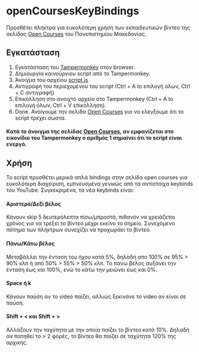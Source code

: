 # openCoursesKeyBindings
Προσθέτει πλήκτρα για ευκολότερη χρήση των εκπαιδευτικών βίντεο της σελίδας [Open Courses](http://opencourses.uom.gr) του Πανεπιστημίου Μακεδονίας.

## Εγκατάσταση

1. Εγκατάσταση του [Tampermonkey](https://www.tampermonkey.net/) στον browser.
2. Δημιουργία καινούργιου script από το Tampermonkey.
3. Άνοιγμα του αρχείου [script.js](https://github.com/Tsiou/openCoursesKeyBindings/blob/master/script.js)
4. Αντιγραφή του περιεχομένου του script (Ctrl + A to επιλογή όλων, Ctrl + C αντιγραφή)
5. Επικόλληση στο ανοιχτό αρχείο στο Tampermonkey (Ctrl + A to επιλογή όλων, Ctrl + V επικόλληση).
6. Done. Ανοίγουμε την σελίδα [Open Courses](http://opencourses.uom.gr) για να ελέγξουμε ότι το script τρέχει σωστά.

#### Κατά το άνοιγμα της σελίδας [Open Courses](http://opencourses.uom.gr), αν εμφανίζεται στο εικονίδιο του Tampermonkey ο αριθμός 1 σημαίνει ότι το script είναι ενεργό.

## Χρήση

Το script προσθέτει μερικά απλά bindings στην σελίδα open courses για ευκολότερη διαχείριση, εμπνευσμένα γενικώς από τα αντίστοιχα keybinds του YouTube.
Συγκεκριμένα, τα νέα keybinds είναι:

#### Αριστερό/Δεξί βέλος

Κάνουν skip 5 δευτερόλεπτα πίσω/μπροστά, πιθανόν να χρειάζεται χρόνος για να τρέξει το βίντεο μέχρι εκείνο το σημείο.
Συνεχόμενο πάτημα των πλήκτρων συνεχίζει να προχωράει το βίντεο.

#### Πάνω/Κάτω βέλος

Μεταβάλλει την ένταση του ήχου κατά 5%, δηλαδή απο 100% σε 95% > 90% κλπ ή από 50% > 55% > 50% κλπ.
Το πάνω βέλος αυξάνει την ένταση έως και 100%, ενώ το κάτω την μειώνει έως και 0%.

#### Space ή k

Κάνουν παύση αν το video παίζει, αλλιώς ξεκινάνε το video αν είναι σε παύση.

#### Shift + < και Shift + >

Αλλάζουν την ταχύτητα με την οποία παίζει το βίντεο κατά 10%.
Δηλαδή αν πατηθεί το > 2 φορές, το βίντεο θα παίζει σε ταχύτητα 120% της αρχικής.
